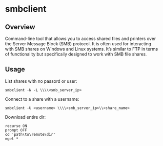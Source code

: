 # smbclient

## Overview

Command-line tool that allows you to access shared files and printers over the Server Message Block (SMB) protocol. It is often used for interacting with SMB shares on Windows and Linux systems. It’s similar to FTP in terms of functionality but specifically designed to work with SMB file shares.

## Usage

List shares with no passord or user:

    smbclient -N -L \\\\<smb_server_ip>

Connect to a share with a username:

    smbclient -U <username> \\\\<smb_server_ip>\\<share_name>

Download entire dir:

```shell
recurse ON
prompt OFF
cd 'path\to\remote\dir'
mget *
```